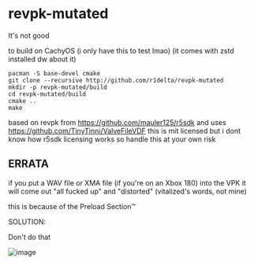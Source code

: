 # revpk-mutated
It's not good

to build on CachyOS (i only have this to test lmao)
(it comes with zstd installed dw about it)
```
pacman -S base-devel cmake
git clone --recursive http://github.com/r1delta/revpk-mutated
mkdir -p revpk-mutated/build
cd revpk-mutated/build
cmake ..
make
```
based on revpk from https://github.com/mauler125/r5sdk and uses https://github.com/TinyTinni/ValveFileVDF
this is mit licensed but i dont know how r5sdk licensing works so handle this at your own risk

## ERRATA

if you put a WAV file or XMA file (if you're on an Xbox 180) into the VPK it will come out "all fucked up" and "distorted" (vitalized's words, not mine)

this is because of the Preload Section™️

SOLUTION:

Don't do that


![image](https://github.com/user-attachments/assets/8155e1a3-39b4-402c-a118-78203af13189)
